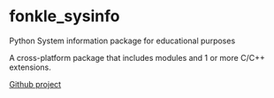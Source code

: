 # fonkle_sysinfo

Python System information package for educational purposes

A cross-platform package that includes modules and 1 or more C/C++ extensions.

[Github project](https://github.com/fonkle-experiment/fonkle_sysinfo)